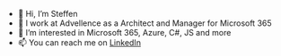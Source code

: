 - 👋 Hi, I’m Steffen
- 💼 I work at Advellence as a Architect and Manager for Microsoft 365
- 👀 I’m interested in Microsoft 365, Azure, C#, JS and more
- 📫 You can reach me on [LinkedIn](https://www.linkedin.com/in/steffenkabus/)

<!---
steffenkabus/steffenkabus is a ✨ special ✨ repository because its `README.md` (this file) appears on your GitHub profile.
You can click the Preview link to take a look at your changes.
--->
